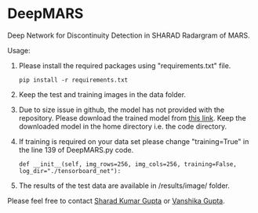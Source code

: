 # DeepMARS
Deep Network for Discontinuity Detection in SHARAD Radargram of MARS.

Usage:
1. Please install the required packages using "requirements.txt" file.

	`pip install -r requirements.txt`

2. Keep the test and training images in the data folder.

3. Due to size issue in github, the model has not provided with the repository. Please download the trained model from [this link](https://cloud.iitmandi.ac.in/f/be50f650fa/?raw=1). Keep the downloaded model in the home directory i.e. the code directory.
	
4. If training is required on your data set please change "training=True" in the line 139 of DeepMARS.py code.
	
	`def __init__(self, img_rows=256, img_cols=256, training=False, log_dir="./tensorboard_net"):`

5. The results of the test data are available in /results/image/ folder.

Please feel free to contact [Sharad Kumar Gupta](sharadgupta27@gmail.com) or [Vanshika Gupta](vanshika421@gmail.com).
